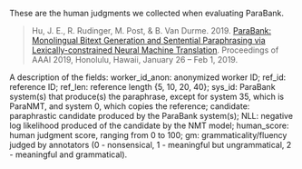These are the human judgments we collected when evaluating ParaBank.

> Hu, J. E., R. Rudinger, M. Post, & B. Van Durme. 2019. [ParaBank: Monolingual Bitext Generation and Sentential Paraphrasing via Lexically-constrained Neural Machine Translation](http://aaai.org/Papers/AAAI/2019/AAAI-HuJ.4052.pdf). Proceedings of AAAI 2019, Honolulu, Hawaii, January 26 – Feb 1, 2019.

A description of the fields:
    worker_id_anon: anonymized worker ID;
    ref_id: reference ID;
    ref_len: reference length {5, 10, 20, 40};
    sys_id: ParaBank system(s) that produce(s) the paraphrase, except for
    system 35, which is ParaNMT, and system 0, which copies the reference;
    candidate: paraphrastic candidate produced by the ParaBank system(s);
    NLL: negative log likelihood produced of the candidate by the NMT model;
    human_score: human judgment score, ranging from 0 to 100;
    gm: grammaticality/fluency judged by annotators (0 - nonsensical, 1 -
    meaningful but ungrammatical, 2 - meaningful and grammatical).

